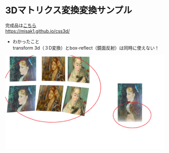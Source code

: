# 3Dマトリクス変換変換サンプル

完成品は<a href="https://misak1.github.io/css3d/">こちら</a>  
<a href="https://misak1.github.io/css3d/">https://misak1.github.io/css3d/</a>

- わかったこと  
transform 3d（３D変換）とbox-reflect（鏡面反射）は同時に使えない！

<img src="https://github.com/misak1/css3d/blob/master/demo.png?raw=true" title="demo.png">
